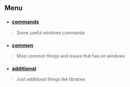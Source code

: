 ## Menu

* ### [commands](./commands.md)
> Some useful windows commands

* ### [common](./common.md)
> Most common things and issues that has on windows

* ### [additional](./additional.md)
> Just additional things like libraries
